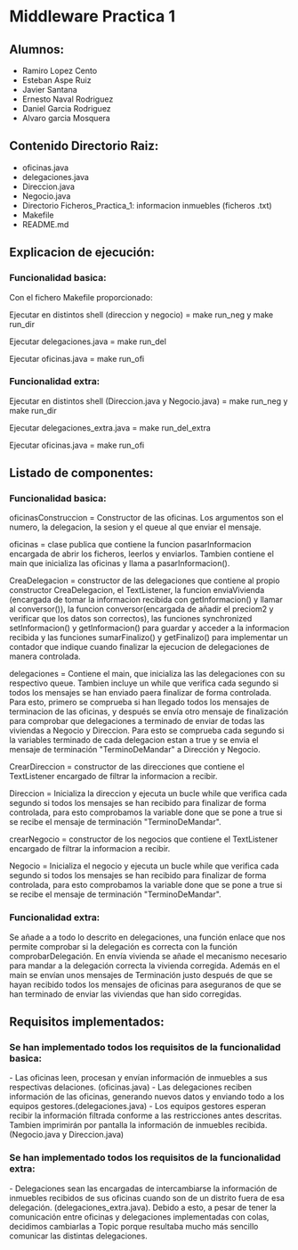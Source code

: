 <h1>Middleware Practica 1 </h1>

<body>
<h2>Alumnos: </h2>
<ul>
<li>Ramiro Lopez Cento</li>
<li>Esteban Aspe Ruiz</li>
<li>Javier Santana</li>
<li>Ernesto Naval Rodriguez</li>
<li>Daniel Garcia Rodriguez</li>
<li>Alvaro garcia Mosquera</li>
</ul>
</body>

<h2>Contenido Directorio Raiz: </h2>
<ul>
<li>oficinas.java</li>
<li> delegaciones.java</li>
<li> Direccion.java </li>
<li>Negocio.java</li>
<li>Directorio Ficheros_Practica_1: informacion inmuebles (ficheros .txt)</li>
<li>Makefile</li>
<li>README.md</li>
</ul>

<h2>Explicacion de ejecución: </h2>

<h3>Funcionalidad basica:</h3> 
Con el fichero Makefile proporcionado: 

Ejecutar en distintos shell (direccion y negocio) = make run_neg y make run_dir

Ejecutar delegaciones.java = make run_del

Ejecutar oficinas.java = make run_ofi

<h3>Funcionalidad extra:</h3> 
 
Ejecutar en distintos shell (Direccion.java y Negocio.java) = make run_neg y make run_dir

Ejecutar delegaciones_extra.java = make run_del_extra

Ejecutar oficinas.java = make run_ofi  

<h2>Listado de componentes:</h2>

<h3>Funcionalidad basica:</h3> 
oficinasConstruccion = Constructor de las oficinas. Los argumentos son el numero, la delegacion, la sesion y el queue al que enviar el mensaje.

oficinas = clase publica que contiene la funcion pasarInformacion encargada de abrir los ficheros, leerlos y enviarlos. Tambien contiene el main que inicializa las oficinas y llama a pasarInformacion(). 

CreaDelegacion = constructor de las delegaciones que  contiene al propio constructor CreaDelegacion, el TextListener, la funcion enviaVivienda (encargada de tomar la informacion recibida con getInformacion() y llamar al conversor()), la funcion conversor(encargada de añadir el preciom2 y verificar que los datos son correctos), las funciones synchronized setInformacion() y getInformacion() para guardar y acceder a la informacion recibida y las funciones sumarFinalizo() y getFinalizo() para implementar un contador que indique cuando finalizar la ejecucion de delegaciones de manera controlada. 

delegaciones = Contiene el main, que inicializa las las delegaciones con su respectivo queue. Tambien incluye un while que verifica cada segundo si todos los mensajes se han enviado paera finalizar de forma controlada. Para esto, primero se comprueba si han llegado todos los mensajes de terminacion de las oficinas, y después se envía otro mensaje de finalización para comprobar que delegaciones a terminado de enviar de todas las viviendas a Negocio y Direccion. Para esto se comprueba cada segundo si la variables terminado de cada delegacion estan a true y se envia el mensaje de terminación "TerminoDeMandar" a Dirección y Negocio.

CrearDireccion = constructor de las direcciones que contiene el TextListener encargado de filtrar la informacion a recibir.

Direccion = Inicializa la direccion y ejecuta un bucle while que verifica cada segundo si todos los mensajes se han recibido para finalizar de forma controlada, para esto comprobamos la variable done que se pone a true si se recibe el mensaje de terminación "TerminoDeMandar".

crearNegocio = constructor de los negocios que contiene el TextListener encargado de filtrar la informacion a recibir.

Negocio = Inicializa el negocio y ejecuta un bucle while que verifica cada segundo si todos los mensajes se han recibido para finalizar de forma controlada, para esto comprobamos la variable done que se pone a true si se recibe el mensaje de terminación "TerminoDeMandar".

<h3>Funcionalidad extra:</h3>
Se añade a a todo lo descrito en delegaciones, una función enlace que nos permite comprobar si la delegación es correcta con la función comprobarDelegación. En envía vivienda se añade el mecanismo necesario para mandar a la delegación correcta la vivienda corregida. Además en el main se envían unos mensajes de Terminación justo después de que se hayan recibido todos los mensajes de oficinas para aseguranos de que se han terminado de enviar las viviendas que han sido corregidas.
    
<h2>Requisitos implementados:</h2>
<h3>Se han implementado todos los requisitos de la funcionalidad basica:</h3>
- Las oficinas leen, procesan y envían información de inmuebles a sus respectivas delaciones. (oficinas.java)
- Las delegaciones reciben información de las oficinas, generando nuevos datos y enviando todo a los equipos gestores.(delegaciones.java)
- Los equipos gestores esperan recibir la información filtrada conforme a las restricciones antes descritas. Tambien imprimirán por pantalla la información de inmuebles recibida. (Negocio.java y Direccion.java)

<h3>Se han implementado todos los requisitos de la funcionalidad extra:</h3>
- Delegaciones sean las encargadas de intercambiarse la información de inmuebles recibidos de sus oficinas cuando son de un distrito fuera de esa delegación. (delegaciones_extra.java). Debido a esto, a pesar de tener la comunicación entre oficinas y delegaciones implementadas con colas, decidimos cambiarlas a Topic porque resultaba mucho más sencillo comunicar las distintas delegaciones.












